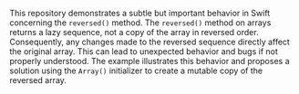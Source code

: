 This repository demonstrates a subtle but important behavior in Swift concerning the `reversed()` method.  The `reversed()` method on arrays returns a lazy sequence, not a copy of the array in reversed order. Consequently, any changes made to the reversed sequence directly affect the original array. This can lead to unexpected behavior and bugs if not properly understood. The example illustrates this behavior and proposes a solution using the `Array()` initializer to create a mutable copy of the reversed array.